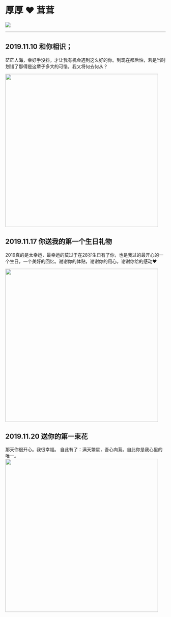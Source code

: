 
# 厚厚 ❤️ 茸茸

![](https://jxh1992love.github.io/img/flower.jpg)

<hr>

## 2019.11.10 和你相识；

茫茫人海，幸好手没抖，才让我有机会遇到这么好的你。到现在都后怕，若是当时划错了那得是这辈子多大的可惜，我又将何去何从？

<img src="https://jxh1992love.github.io/img/20191110.jpg" width="480">

## 2019.11.17 你送我的第一个生日礼物

2019真的是太幸运，最幸运的莫过于在28岁生日有了你，也是我过的最开心的一个生日，一个美好的回忆。谢谢你的体贴，谢谢你的用心，谢谢你给的感动❤️

<img src="https://jxh1992love.github.io/img/cup.jpg" width="480">

## 2019.11.20 送你的第一束花

那天你很开心。我很幸福。
自此有了：满天繁星，吾心向茸。自此你是我心里的唯一。
<img src="https://jxh1992love.github.io/img/firstflower.jpg" width="480">

